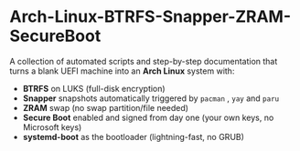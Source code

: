 # Arch-Linux-BTRFS-Snapper-ZRAM-SecureBoot

A collection of automated scripts and step-by-step documentation that turns a blank UEFI machine into an **Arch Linux** system with:

* **BTRFS** on LUKS (full-disk encryption)  
* **Snapper** snapshots automatically triggered by `pacman` , `yay` and `paru`  
* **ZRAM** swap (no swap partition/file needed)  
* **Secure Boot** enabled and signed from day one (your own keys, no Microsoft keys)  
* **systemd-boot** as the bootloader (lightning-fast, no GRUB)
